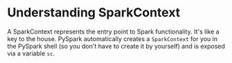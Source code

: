 # Understanding SparkContext
A SparkContext represents the entry point to Spark functionality. It's like a key to the house. PySpark automatically creates a `SparkContext` for you in the PySpark shell (so you don't have to create it by yourself) and is exposed via a variable `sc`.
